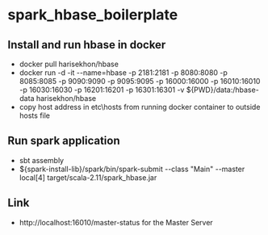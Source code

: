 # spark_hbase_boilerplate
Install and run hbase in docker
-----
- docker pull harisekhon/hbase
- docker run -d -it --name=hbase -p 2181:2181 -p 8080:8080 -p 8085:8085 -p 9090:9090 -p 9095:9095 -p 16000:16000 -p 16010:16010 -p 16030:16030 -p 16201:16201 -p 16301:16301 -v ${PWD}/data:/hbase-data harisekhon/hbase
- copy host address in etc\hosts from running docker container to outside hosts file

Run spark application
-----
- sbt assembly
- ${spark-install-lib}/spark/bin/spark-submit --class "Main" --master local[4] target/scala-2.11/spark_hbase.jar

Link
-----
- http://localhost:16010/master-status for the Master Server


